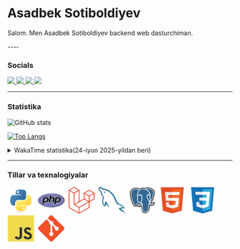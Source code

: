 # Asadbek Sotiboldiyev
<p>
Salom. Men Asadbek Sotiboldiyev backend web dasturchiman.
</p>
----

<h3>Socials</h3>
<a href="https://www.linkedin.com/in/asadbek-sotiboldiyev/">
  <img src="https://img.shields.io/badge/Linkedin-blue?logo=linkedin&logoColor=white&style=for-the-badge" >
</a>
<a href="https://www.youtube.com/@programmer_asadbek">
  <img src="https://img.shields.io/badge/yotube-red?logo=youtube&logoColor=white&style=for-the-badge" >
</a>
<a href="https://t.me/sotiboldiyev_asadbek">
  <img src="https://img.shields.io/badge/telegram-blue?logo=telegram&logoColor=white&style=for-the-badge" >
</a>
<a href="https://leetcode.com/u/asadbek_sotiboldiyev">
  <img src="https://img.shields.io/badge/leetcode-orange?logo=leetcode&logoColor=white&style=for-the-badge" >
</a>

----
### Statistika
![GitHub stats](https://github-readme-stats.vercel.app/api?username=asadbek-sotiboldiyev&count_private=true&show_icons=true&line_height=40&theme=gruvbox)

[![Top Langs](https://github-readme-stats.vercel.app/api/top-langs/?username=asadbek-sotiboldiyev&layout=compact&theme=gruvbox)](https://github.com/anuraghazra/github-readme-stats)

<details>
  <summary>WakaTime statistika(24-iyun 2025-yildan beri)</summary>
  <img src="https://github-readme-stats.vercel.app/api/wakatime?username=asadbek_sotiboldiyev&theme=gruvbox" alt="WakaTime stats">
</details>

----
<h3>Tillar va texnalogiyalar</h3>

<div>
  <img src="https://raw.githubusercontent.com/devicons/devicon/refs/heads/master/icons/python/python-original.svg" title="Python" alt="Python" width="60" height="60"/>&nbsp;
  <img src="https://raw.githubusercontent.com/devicons/devicon/refs/heads/master/icons/php/php-original.svg" title="PHP" alt="PHP" width="60" height="60"/>&nbsp;
  <img src="https://raw.githubusercontent.com/devicons/devicon/refs/heads/master/icons/laravel/laravel-original.svg" title="Laravel" alt="Laravel" width="60" height="60"/>&nbsp;
  <img src="https://raw.githubusercontent.com/devicons/devicon/refs/heads/master/icons/mysql/mysql-original.svg" title="MySQL" alt="MySQL" width="60" height="60"/>&nbsp;
  <img src="https://raw.githubusercontent.com/devicons/devicon/refs/heads/master/icons/postgresql/postgresql-original.svg" title="PostgreSQL" alt="PostgreSQL" width="60" height="60"/>&nbsp;
  <img src="https://raw.githubusercontent.com/devicons/devicon/refs/heads/master/icons/html5/html5-original.svg" title="HTML" alt="HTML" width="60" height="60"/>&nbsp;
  <img src="https://raw.githubusercontent.com/devicons/devicon/refs/heads/master/icons/css3/css3-original.svg" title="Css" alt="Css" width="60" height="60"/>&nbsp;
  <img src="https://raw.githubusercontent.com/devicons/devicon/refs/heads/master/icons/javascript/javascript-original.svg" title="JavaScript" alt="JavaScript" width="60" height="60"/>&nbsp;
  <img src="https://raw.githubusercontent.com/devicons/devicon/refs/heads/master/icons/git/git-original.svg" title="Git" alt="Git" width="60" height="60"/>&nbsp;
</div>

